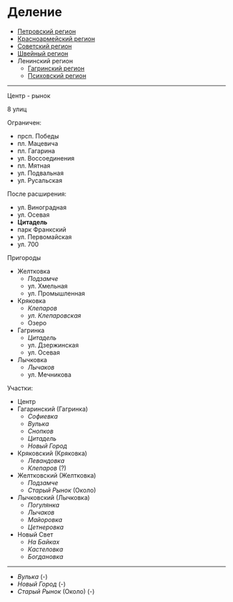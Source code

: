 # Деление

* [Петровский регион](./Петровье/index.md)
* [Красноармейский регион](./Красноармейка/index.md)
* [Советский регион](./Советск/index.md)
* [Швейный регион](./Швейка/index.md)
* Ленинский регион
  * [Гагринский регион](./Гагринка/index.md)
  * [Психовский регион](./Психов/index.md)

----

Центр - рынок

8 улиц

Ограничен:

* прсп. Победы
* пл. Мацевича
* пл. Гагарина
* ул. Воссоединения
* пл. Мятная
* ул. Подвальная
* ул. Русальская

После расширения:

* ул. Виноградная
* ул. Осевая
* **Цитадель**
* парк Франкский
* ул. Первомайская
* ул. 700

Пригороды

* Желтковка
  * *Подзамче*
  * ул. Хмельная
  * ул. Промышленная
* Кряковка
  * *Клепаров*
  * *ул. Клепаровская*
  * Озеро
* Гагринка
  * *Цитадель*
  * ул. Дзержинская
  * ул. Осевая
* Лычковка
  * *Лычаков*
  * ул. Мечникова

Участки:

* Центр
* Гагаринский (Гагринка)
  * *Софиевка*
  * *Вулька*
  * *Снопков*
  * *Цитадель*
  * *Новый Город*
* Кряковский (Кряковка)
  * *Левандовка*
  * *Клепаров* (?)
* Желтковский (Желтковка)
  * *Подзамче*
  * *Старый Рынок* (Около)
* Лычковский (Лычковка)
  * *Погулянка*
  * *Лычаков*
  * *Майоровка*
  * *Цетнеровка*
* Новый Свет
  * *На Байках*
  * *Кастеловка*
  * *Богдановка*

----

* *Вулька* (-)
* *Новый Город* (-)
* *Старый Рынок* (Около) (-)
